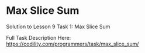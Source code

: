 # Max Slice Sum
Solution to Lesson 9 Task 1: Max Slice Sum

Full Task Description Here: https://codility.com/programmers/task/max_slice_sum/
